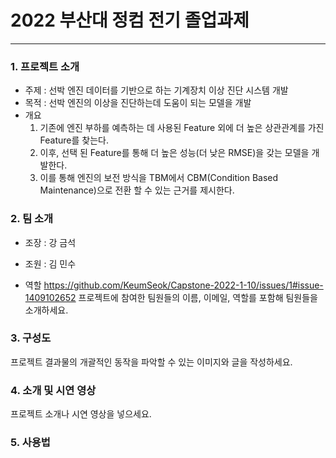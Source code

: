 # 2022 부산대 정컴 전기 졸업과제
<hr/>

### 1. 프로젝트 소개

* 주제 : 선박 엔진 데이터를 기반으로 하는 기계장치 이상 진단 시스템 개발
* 목적 : 선박 엔진의 이상을 진단하는데 도움이 되는 모델을 개발
* 개요 
    1. 기존에 엔진 부하를 예측하는 데 사용된 Feature 외에 더 높은 상관관계를 가진 Feature를 찾는다.
    2. 이후, 선택 된 Feature를 통해 더 높은 성능(더 낮은 RMSE)을 갖는 모델을 개발한다.
    3. 이를 통해 엔진의 보전 방식을 TBM에서 CBM(Condition Based Maintenance)으로 전환 할 수 있는 근거를 제시한다.

### 2. 팀 소개

* 조장 : 강 금석

* 조원 : 김 민수

* 역할 
https://github.com/KeumSeok/Capstone-2022-1-10/issues/1#issue-1409102652
프로젝트에 참여한 팀원들의 이름, 이메일, 역할를 포함해 팀원들을 소개하세요.

### 3. 구성도

프로젝트 결과물의 개괄적인 동작을 파악할 수 있는 이미지와 글을 작성하세요.

### 4. 소개 및 시연 영상

프로젝트 소개나 시연 영상을 넣으세요.

### 5. 사용법

